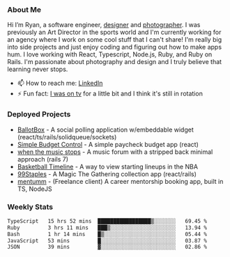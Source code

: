 ### About Me
Hi I’m Ryan, a software engineer, [designer](https://www.denvermullets.com/video) and [photographer](https://www.denvermullets.com/). I was previously an Art Director in the sports world and I'm currently working for an agency where I work on some cool stuff that I can't share! I'm really big into side projects and just enjoy coding and figuring out how to make apps hum. I love working with React, Typescript, Node.js, Ruby, and Ruby on Rails. I'm passionate about photography and design and I truly believe that learning never stops.

- 📫 How to reach me: [LinkedIn](https://www.linkedin.com/in/ryanvaznis)
- ⚡ Fun fact: [I was on tv](https://vimeo.com/381425882) for a little bit and I think it's still in rotation

### Deployed Projects
- [BallotBox](https://voteballotbox.com/) - A social polling application w/embeddable widget (react/ts/rails/solidqueue/sockets)
- [Simple Budget Control](https://simplebudgetcontrol.com/) - A simple paycheck budget app (react)
- [when the music stops](https://whenthemusicstops.net) - A music forum with a stripped back minimal approach (rails 7)
- [Basketball Timeline](https://basketball-timeline.com/?team=PHO&year=2023) - A way to view starting lineups in the NBA
- [99Staples](https://www.99staples.com/collections/denvermullets/9) - A Magic The Gathering collection app (react/rails)
- [mentumm](https://portal.mentumm.com/) - (Freelance client) A career mentorship booking app, built in TS, NodeJS

### Weekly Stats
<!--START_SECTION:waka-->

```txt
TypeScript   15 hrs 52 mins  █████████████████▒░░░░░░░   69.45 %
Ruby         3 hrs 11 mins   ███▒░░░░░░░░░░░░░░░░░░░░░   13.94 %
Bash         1 hr 14 mins    █▒░░░░░░░░░░░░░░░░░░░░░░░   05.44 %
JavaScript   53 mins         █░░░░░░░░░░░░░░░░░░░░░░░░   03.87 %
JSON         39 mins         ▓░░░░░░░░░░░░░░░░░░░░░░░░   02.86 %
```

<!--END_SECTION:waka-->
